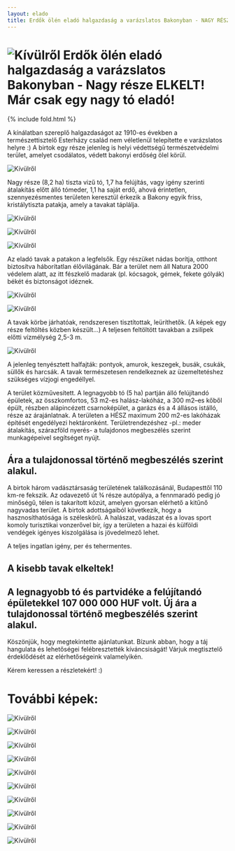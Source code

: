 ```yaml
---
layout: elado
title: Erdők ölén eladó halgazdaság a varázslatos Bakonyban - NAGY RÉSZE ELKELT! EGY TÓ ELADÓ!
---
```


# ![Kívülről](http://i.imgur.com/CZ8Wz2E.jpg) Erdők ölén eladó halgazdaság a varázslatos Bakonyban - Nagy része ELKELT! Már csak egy nagy tó eladó!

{% include fold.html %}

A kínálatban szereplő halgazdaságot az 1910-es években a természettisztelő Esterházy család nem véletlenül telepítette e varázslatos helyre :) A birtok egy része jelenleg is helyi védettségű természetvédelmi terület, amelyet csodálatos, védett bakonyi erdőség ölel körül. 

![Kívülről](http://i.imgur.com/0rQnSHP.jpg)

Nagy része (8,2 ha) tiszta vizű tó, 1,7 ha felújítás, vagy igény szerinti átalakítás előtt álló tómeder, 1,1 ha saját erdő, ahová érintetlen, szennyezésmentes területen keresztül érkezik a Bakony egyik friss, kristálytiszta patakja, amely a tavakat táplálja.

![Kívülről](http://i.imgur.com/Yh6t092.jpg)

![Kívülről](http://i.imgur.com/0MgeadY.jpg)

![Kívülről](http://i.imgur.com/QUdwkaL.jpg)

Az eladó tavak a patakon a legfelsők. Egy részüket nádas borítja, otthont biztosítva háborítatlan  élővilágának. Bár a terület nem áll Natura 2000 védelem alatt, az itt fészkelő madarak (pl. kócsagok, gémek, fekete gólyák) békét és biztonságot idéznek.  

![Kívülről](http://i.imgur.com/FKyfbq4.jpg)

![Kívülről](http://i.imgur.com/ULYpwav.jpg)

A tavak körbe járhatóak, rendszeresen tisztítottak, leüríthetők. (A képek egy része feltöltés közben készült...) A teljesen feltöltött tavakban a zsilipek előtti vízmélység 2,5-3 m. 

![Kívülről](http://i.imgur.com/gdqM9UF.jpg)

A jelenleg tenyésztett halfajták: pontyok, amurok, keszegek, busák, csukák, süllők és harcsák. A tavak természetesen rendelkeznek az üzemeltetéshez szükséges vízjogi engedéllyel.

A terület közművesített. A legnagyobb tó (5 ha) partján álló felújítandó épületek, az összkomfortos, 53 m2-es halász-lakóház, a 300 m2–es kőből épült, részben alápincézett csarnoképület, a garázs és a 4 állásos istálló, része az árajánlatnak. A területen a HÉSZ maximum 200 m2-es lakóházak építését engedélyezi hektáronként. Területrendezéshez -pl.: meder átalakítás, szárazföld nyerés- a tulajdonos megbeszélés szerint munkagépeivel segítséget nyújt. 

## Ára a tulajdonossal történő megbeszélés szerint alakul.

A birtok három vadásztársaság területének találkozásánál, Budapesttől 110 km-re fekszik. Az odavezető út ¾ része autópálya, a fennmaradó pedig jó minőségű, télen is takarított közút, amelyen gyorsan elérhető a kitűnő nagyvadas terület. A birtok adottságaiból következik, hogy a hasznosíthatósága is széleskörű. A halászat, vadászat és a lovas sport komoly turisztikai vonzerővel bír, így a területen a hazai és külföldi vendégek igényes kiszolgálása is jövedelmező lehet.

A teljes ingatlan igény, per és tehermentes. 

## A kisebb tavak elkeltek! 

## A legnagyobb tó és partvidéke a felújítandó épületekkel 107 000 000 HUF volt. Új ára a tulajdonossal történő megbeszélés szerint alakul.

Köszönjük, hogy megtekintette ajánlatunkat. Bízunk abban, hogy a táj hangulata és lehetőségei felébresztették kíváncsiságát!
Várjuk megtisztelő érdeklődését az elérhetőségeink valamelyikén.

Kérem keressen a részletekért! :)

# További képek:

![Kívülről](http://i.imgur.com/YA5XSKP.jpg)

![Kívülről](http://i.imgur.com/1ZyahiL.jpg)

![Kívülről](http://i.imgur.com/keoUWCu.jpg)

![Kívülről](http://i.imgur.com/mpMXuai.jpg)

![Kívülről](http://i.imgur.com/eav1cjw.jpg)

![Kívülről](http://i.imgur.com/RA4Beiz.jpg)

![Kívülről](http://i.imgur.com/xlGyO9N.jpg)

![Kívülről](http://i.imgur.com/gw4cy18.jpg)

![Kívülről](http://i.imgur.com/1IfQJv3.jpg)

![Kívülről](http://i.imgur.com/R7Zi8Nr.jpg)
